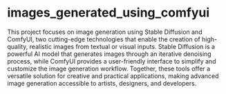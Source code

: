 # images_generated_using_comfyui
This project focuses on image generation using Stable Diffusion and ComfyUI, two cutting-edge technologies that enable the creation of high-quality, realistic images from textual or visual inputs. Stable Diffusion is a powerful AI model that generates images through an iterative denoising process, while ComfyUI provides a user-friendly interface to simplify and customize the image generation workflow. Together, these tools offer a versatile solution for creative and practical applications, making advanced image generation accessible to artists, designers, and developers.
